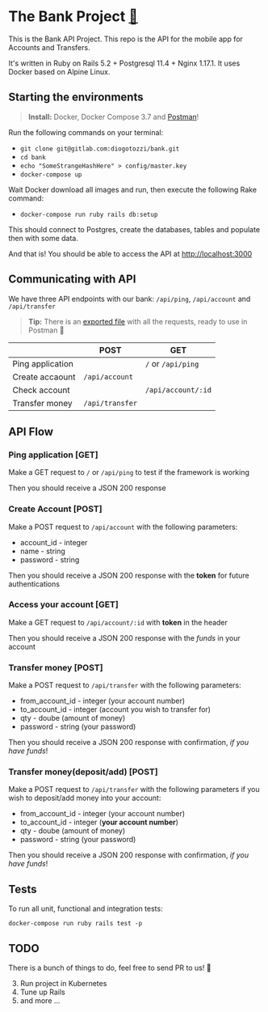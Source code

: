 # The Bank Project [🏦](https://gitlab.com/diogotozzi/bank/blob/master/Code_Challenge_-_Backend_-_Bank_Accounting__1_.pdf)

This is the Bank API Project. This repo is the API for the mobile app for Accounts and Transfers.

It's written in Ruby on Rails 5.2 + Postgresql 11.4 + Nginx 1.17.1. It uses Docker based on Alpine Linux.

## Starting the environments

> **Install:** Docker, Docker Compose 3.7 and [Postman](https://www.getpostman.com/downloads/)!

Run the following commands on your terminal:

- `git clone git@gitlab.com:diogotozzi/bank.git`
- `cd bank`
- `echo "SomeStrangeHashHere" > config/master.key`
- `docker-compose up`

Wait Docker download all images and run, then execute the following Rake command:

- `docker-compose run ruby rails db:setup`

This should connect to Postgres, create the databases, tables and populate then with some data.

And that is! You should be able to access the API at [http://localhost:3000](http://localhost:3000)

## Communicating with API

We have three API endpoints with our bank: `/api/ping`, `/api/account` and `/api/transfer`

> **Tip:** There is an [exported file](https://gitlab.com/diogotozzi/bank/blob/master/bank.postman_collection.json) with all the requests, ready to use in Postman 🙂

|                |POST                           |GET                          |
|----------------|-------------------------------|-----------------------------|
|Ping application|               |`/` or `/api/ping`                             |
|Create accaount |`/api/account`               |                             |
|Check account   |                 |`/api/account/:id`               |
|Transfer money  |`/api/transfer`   |                             |

## API Flow

### Ping application [GET]
Make a GET request to `/` or `/api/ping` to test if the framework is working

Then you should receive a JSON 200 response

### Create Account [POST]
Make a POST request to `/api/account` with the following parameters:

- account_id - integer
- name - string
- password - string

Then you should receive a JSON 200 response with the **token** for future authentications

### Access your account [GET]
Make a GET request to `/api/account/:id` with **token** in the header

Then you should receive a JSON 200 response with the *funds* in your account

### Transfer money [POST]
Make a POST request to `/api/transfer` with the following parameters:

- from_account_id - integer (your account number)
- to_account_id - integer (account you wish to transfer for)
- qty - doube (amount of money)
- password - string (your password)

Then you should receive a JSON 200 response with confirmation, *if you have funds*!

### Transfer money(deposit/add) [POST]
Make a POST request to `/api/transfer` with the following parameters if you wish to deposit/add money into your account:

- from_account_id - integer (your account number)
- to_account_id - integer (**your account number**)
- qty - doube (amount of money)
- password - string (your password)

Then you should receive a JSON 200 response with confirmation, *if you have funds*!

## Tests
To run all unit, functional and integration tests:

`docker-compose run ruby rails test -p`

## TODO

There is a bunch of things to do, feel free to send PR to us! 🙈

3. Run project in Kubernetes
4. Tune up Rails
6. and more ...
